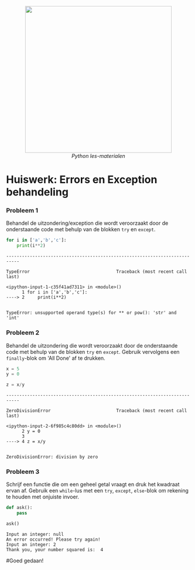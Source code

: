 <center>
    <img src='https://intecbrussel.be/img/logo3.png' width='400px' height='auto'/>
    <br/>
    <em>Python les-materialen</em>
</center>

# Huiswerk: Errors en Exception behandeling

### Probleem 1
Behandel de uitzondering/exception die wordt veroorzaakt door de onderstaande code met behulp van de blokken <code>try</code> en <code>except</code>.


```python
for i in ['a','b','c']:
    print(i**2)
```


    ---------------------------------------------------------------------------

    TypeError                                 Traceback (most recent call last)

    <ipython-input-1-c35f41ad7311> in <module>()
          1 for i in ['a','b','c']:
    ----> 2     print(i**2)
    

    TypeError: unsupported operand type(s) for ** or pow(): 'str' and 'int'


### Probleem 2

Behandel de uitzondering die wordt veroorzaakt door de onderstaande code met behulp van de blokken <code>try</code> en <code>except</code>. Gebruik vervolgens een <code>finally</code>-blok om 'All Done' af te drukken.


```python
x = 5
y = 0

z = x/y
```


    ---------------------------------------------------------------------------

    ZeroDivisionError                         Traceback (most recent call last)

    <ipython-input-2-6f985c4c80dd> in <module>()
          2 y = 0
          3 
    ----> 4 z = x/y
    

    ZeroDivisionError: division by zero


### Probleem 3
Schrijf een functie die om een geheel getal vraagt en druk het kwadraat ervan af. Gebruik een <code>while</code>-lus met een <code>try</code>, <code>except</code>, <code>else</code>-blok om rekening te houden met onjuiste invoer.


```python
def ask():
    pass
```


```python
ask()
```

    Input an integer: null
    An error occurred! Please try again!
    Input an integer: 2
    Thank you, your number squared is:  4
    

#Goed gedaan!
